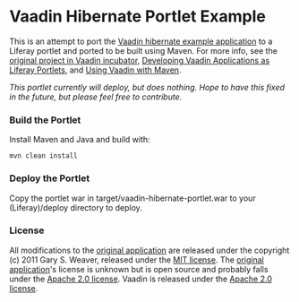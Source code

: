 Vaadin Hibernate Portlet Example
=====

This is an attempt to port the [Vaadin hibernate example application][vhbn] to a Liferay portlet and ported to be built using Maven. For more info, see the [original project in Vaadin incubator][vhbn], [Developing Vaadin Applications as Liferay Portlets][vplt], and [Using Vaadin with Maven][vmvn].

*This portlet currently will deploy, but does nothing. Hope to have this fixed in the future, but please feel free to contribute.*

### Build the Portlet

Install Maven and Java and build with:

    mvn clean install

### Deploy the Portlet

Copy the portlet war in target/vaadin-hibernate-portlet.war to your (Liferay)/deploy directory to deploy.

### License

All modifications to the [original application][vhbn] are released under the copyright (c) 2011 Gary S. Weaver, released under the [MIT license][lic]. The [original application][vhbn]'s license is unknown but is open source and probably falls under the [Apache 2.0 license][apache]. Vaadin is released under the [Apache 2.0 license][apache]. 

[vhbn]: http://dev.vaadin.com/svn/incubator/hbncontainer/
[vplt]: http://www.liferay.com/web/guest/community/wiki/-/wiki/Main/Developing+Vaadin+Applications+as+Liferay+Portlets
[vmvn]: http://vaadin.com/wiki/-/wiki/Main/Using%20Vaadin%20with%20Maven
[lic]: http://github.com/garysweaver/vaadin-hibernate-portlet/blob/master/LICENSE
[apache]: http://www.apache.org/licenses/LICENSE-2.0